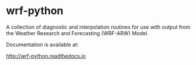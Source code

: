 # wrf-python

A collection of diagnostic and interpolation routines for use with output from the Weather Research and Forecasting (WRF-ARW) Model. 

Documentation is available at:

http://wrf-python.readthedocs.io

